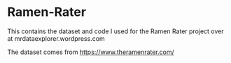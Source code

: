 # Ramen-Rater

This contains the dataset and code I used for the Ramen Rater project over at mrdataexplorer.wordpress.com

The dataset comes from https://www.theramenrater.com/
